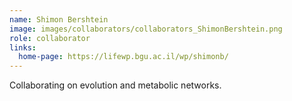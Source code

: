 ```yaml
---
name: Shimon Bershtein
image: images/collaborators/collaborators_ShimonBershtein.png
role: collaborator
links:
  home-page: https://lifewp.bgu.ac.il/wp/shimonb/
---
```


Collaborating on evolution and metabolic networks.

